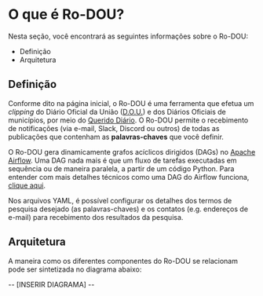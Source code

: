 # O que é Ro-DOU?

Nesta seção, você encontrará as seguintes informações sobre o Ro-DOU:

* Definição
* Arquitetura

## Definição

Conforme dito na página inicial, o Ro-DOU é uma ferramenta que efetua um *clipping* do Diário
Oficial da União ([D.O.U.](https://www.gov.br/imprensanacional/pt-br)) e dos Diários Oficiais de municípios, por meio do [Querido Diário](https://queridodiario.ok.org.br/). O Ro-DOU permite o recebimento de notificações (via e-mail, Slack, Discord ou outros) de todas as publicações que contenham as **palavras-chaves** que você definir.

O Ro-DOU gera dinamicamente grafos acíclicos dirigidos (DAGs) no [Apache Airflow](https://airflow.apache.org/). Uma DAG nada mais é que um fluxo de tarefas executadas em sequência ou de maneira paralela, a partir de um código Python. Para entender com mais detalhes técnicos como uma DAG do Airflow funciona, [clique aqui](https://airflow.apache.org/docs/apache-airflow/1.10.9/concepts.html).

Nos arquivos YAML, é possível configurar os detalhes dos termos de pesquisa desejado (as palavras-chaves) e os contatos (e.g. endereços de e-mail) para recebimento dos resultados da pesquisa.

## Arquitetura

A maneira como os diferentes componentes do Ro-DOU se relacionam pode ser sintetizada no diagrama abaixo:

-- [INSERIR DIAGRAMA] --


